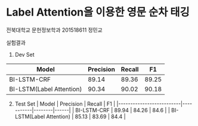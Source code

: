 # Label Attention을 이용한 영문 순차 태깅
 전북대학교 문헌정보학과 201518611 정민교

   실험결과
   
   1. Dev Set
   
  | Model                    | Precision | Recall | F1    |
|--------------------------|-----------|--------|-------|
| BI-LSTM-CRF              | 89.14     | 89.36  | 89.25 |
| BI-LSTM(Label Attention) | 90.34     | 90.02  | 90.18 |


   2. Test Set
| Model                    | Precision | Recall | F1   |
|--------------------------|-----------|--------|------|
| BI-LSTM-CRF              | 89.94     | 84.26  | 84.6 |
| BI-LSTM(Label Attention) | 85.13     | 83.69  | 84.4 |
